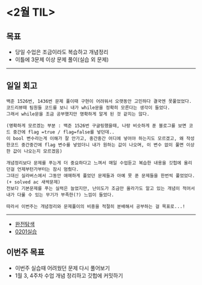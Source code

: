 # <2월 TIL>

## 목표
 - 당일 수업은 조금이라도 복습하고 개념정리
 - 이틀에 3문제 이상 문제 풀이(실습 외 문제)   

---

## 일일 회고
 ```
 백준 1526번, 1436번 문제 풀이때 구현이 어려워서 오랫동안 고민하다 결국엔 못풀었었다.
 코드리뷰때 팀원들 코드를 보니 내가 while문을 정확히 모른다는 생각이 들었다.
 그래서 while문을 조금 공부했지만 명확하게 알게 된 것 같지는 않다.

 (명확하게 모르겠는 부분 : 백준 1526번 구글링했을때, 나랑 비슷하게 푼 블로그를 보면 코드 중간에 flag =true / flag=false를 넣던데..
 이 bool 변수라는게 이해가 잘 안가고, 중간중간 어디에 넣어야 하는지도 모르겠고, 왜 작성한코드 중간중간에 flag 변수를 넣었더니 내가 원하는 값이 나오며, 이 변수 없이 풀면 이상한 값이 나오는지 모르겠음)

 개념정리보다 문제를 푸는게 더 중요하다고 느껴서 매일 수업듣고 복습한 내용을 깃헙에 올리던걸 언제부턴가부터는 잠시 멈췄다. 
 그대신 실라버스에서 그동안 애매하게 풀었던 문제들과 아예 못 푼 문제들을 한번씩 풀었었다.(+ solved ac 새싹문제)
 전보다 기본문제를 푸는 실력은 늘었지만, 난이도가 조금만 올라가도 알고 있는 개념이 적어서 내가 다룰 수 있는 무기가 부족한(?) 느낌이 들었다.
 
 따라서 이번주는 개념정리와 문제풀이의 비중을 적절히 분배해서 공부하는 걸 목표로...!

```
---
- [완전탐색](https://github.com/YooJuHyeon/test1/blob/master/0201_%EC%99%84%EC%A0%84%ED%83%90%EC%83%89.md)
- [0201실습](https://github.com/YooJuHyeon/test1/blob/master/%EC%8B%A4%EC%8A%B516.py)

## 이번주 목표
- 이번주 실습때 어려웠던 문제 다시 풀어보기
- 1월 3, 4주차 수업 개념 정리하고 깃헙에 커밋하기